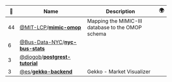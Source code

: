 |:star2: | Name | Description | 🌍|
|---|---|---|---|
|44|[@MIT-LCP](https://github.com/MIT-LCP)/[**mimic-omop**](https://github.com/MIT-LCP/mimic-omop)|Mapping the MIMIC-III database to the OMOP schema||
|6|[@Bus-Data-NYC](https://github.com/Bus-Data-NYC)/[**nyc-bus-stats**](https://github.com/Bus-Data-NYC/nyc-bus-stats)|||
|3|[@diogob](https://github.com/diogob)/[**postgrest-tutorial**](https://github.com/diogob/postgrest-tutorial)|||
|3|[@es](https://github.com/es)/[**gekko-backend**](https://github.com/es/gekko-backend)|Gekko - Market Visualizer||

